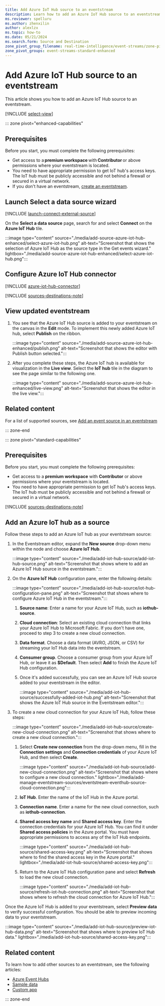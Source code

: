 ```yaml
---
title: Add Azure IoT Hub source to an eventstream
description: Learn how to add an Azure IoT Hub source to an eventstream.
ms.reviewer: spelluru
ms.author: zhenxilin
author: alexlzx
ms.topic: how-to
ms.date: 05/21/2024
ms.search.form: Source and Destination
zone_pivot_group_filename: real-time-intelligence/event-streams/zone-pivot-groups.json
zone_pivot_groups: event-streams-standard-enhanced
---
```


# Add Azure IoT Hub source to an eventstream
This article shows you how to add an Azure IoT Hub source to an eventstream. 

[!INCLUDE [select-view](./includes/select-view.md)]

::: zone pivot="enhanced-capabilities"  


## Prerequisites 
Before you start, you must complete the following prerequisites: 

- Get access to a **premium workspace** with **Contributor** or above permissions where your eventstream is located. 
- You need to have appropriate permission to get IoT hub's access keys. The IoT hub must be publicly accessible and not behind a firewall or secured in a virtual network. 
- If you don't have an eventstream, [create an eventstream](create-manage-an-eventstream.md). 

## Launch Select a data source wizard
[!INCLUDE [launch-connect-external-source](./includes/launch-connect-external-source.md)]

On the **Select a data source** page, search for and select **Connect** on the **Azure IoT Hub** tile.

:::image type="content" source="./media/add-source-azure-iot-hub-enhanced/select-azure-iot-hub.png" alt-text="Screenshot that shows the selection of Azure IoT Hub as the source type in the Get events wizard." lightbox="./media/add-source-azure-iot-hub-enhanced/select-azure-iot-hub.png":::


## Configure Azure IoT Hub connector

[!INCLUDE [azure-iot-hub-connector](./includes/azure-iot-hub-source-connector.md)]

[!INCLUDE [sources-destinations-note](./includes/sources-destinations-note.md)]

## View updated eventstream

1. You see that the Azure IoT Hub source is added to your eventstream on the canvas in the **Edit** mode. To implement this newly added Azure IoT hub, select **Publish** on the ribbon.

    :::image type="content" source="./media/add-source-azure-iot-hub-enhanced/publish.png" alt-text="Screenshot that shows the editor with Publish button selected.":::
1. After you complete these steps, the Azure IoT hub is available for visualization in the **Live view**. Select the **IoT hub** tile in the diagram to see the page similar to the following one.

    :::image type="content" source="./media/add-source-azure-iot-hub-enhanced/live-view.png" alt-text="Screenshot that shows the editor in the live view.":::

## Related content

For a list of supported sources, see [Add an event source in an eventstream](add-manage-eventstream-sources.md)

::: zone-end

::: zone pivot="standard-capabilities"



## Prerequisites

Before you start, you must complete the following prerequisites:

- Get access to a **premium workspace** with **Contributor** or above permissions where your eventstream is located.
- You need to have appropriate permission to get IoT hub's access keys. The IoT hub must be publicly accessible and not behind a firewall or secured in a virtual network.

[!INCLUDE [sources-destinations-note](./includes/sources-destinations-note.md)]

## Add an Azure IoT hub as a source

Follow these steps to add an Azure IoT hub as your eventstream source:

1. In the Eventstream editor, expand the **New source** drop-down menu within the node and choose **Azure IoT Hub**.

   :::image type="content" source="./media/add-iot-hub-source/add-iot-hub-source.png" alt-text="Screenshot that shows where to add an Azure IoT Hub source in the eventstream.":::

2. On the **Azure IoT Hub** configuration pane, enter the following details:

   :::image type="content" source="./media/add-iot-hub-source/iot-hub-configuration-pane.png" alt-text="Screenshot that shows where to configure Azure IoT Hub in the eventstream.":::

    1. **Source name**: Enter a name for your Azure IoT Hub, such as **iothub-source**.
    2. **Cloud connection**: Select an existing cloud connection that links your Azure IoT Hub to Microsoft Fabric. If you don't have one, proceed to step 3 to create a new cloud connection.
    3. **Data format**. Choose a data format (AVRO, JSON, or CSV) for streaming your IoT Hub data into the eventstream.
    4. **Consumer group**. Choose a consumer group from your Azure IoT Hub, or leave it as **$Default**. Then select **Add** to finish the Azure IoT Hub configuration.
    5. Once it's added successfully, you can see an Azure IoT Hub source added to your eventstream in the editor.

       :::image type="content" source="./media/add-iot-hub-source/successfully-added-iot-hub.png" alt-text="Screenshot that shows the Azure IoT Hub source in the Eventstream editor.":::

3. To create a new cloud connection for your Azure IoT Hub, follow these steps:

   :::image type="content" source="./media/add-iot-hub-source/create-new-cloud-connection.png" alt-text="Screenshot that shows where to create a new cloud connection.":::

    1. Select **Create new connection** from the drop-down menu, fill in the **Connection settings** and **Connection credentials** of your Azure IoT Hub, and then select **Create**.

        :::image type="content" source="./media/add-iot-hub-source/add-new-cloud-connection.png" alt-text="Screenshot that shows where to configure a new cloud connection." lightbox="./media/add-manage-eventstream-sources/eventstream-eventhub-source-cloud-connection.png":::

    2. **IoT Hub**. Enter the name of the IoT Hub in the Azure portal.
    3. **Connection name**. Enter a name for the new cloud connection, such as **iothub-connection**.
    4. **Shared access key name** and **Shared access key**. Enter the connection credentials for your Azure IoT Hub. You can find it under **Shared access policies** in the Azure portal. You must have appropriate permissions to access any of the IoT Hub endpoints.

       :::image type="content" source="./media/add-iot-hub-source/shared-access-key.png" alt-text="Screenshot that shows where to find the shared access key in the Azure portal." lightbox="./media/add-iot-hub-source/shared-access-key.png":::

    5. Return to the Azure IoT Hub configuration pane and select **Refresh** to load the new cloud connection.

       :::image type="content" source="./media/add-iot-hub-source/refresh-iot-hub-connection.png" alt-text="Screenshot that shows where to refresh the cloud connection for Azure IoT Hub.":::

Once the Azure IoT Hub is added to your eventstream, select **Preview data** to verify successful configuration. You should be able to preview incoming data to your eventstream.

   :::image type="content" source="./media/add-iot-hub-source/preview-iot-hub-data.png" alt-text="Screenshot that shows where to preview IoT Hub data." lightbox="./media/add-iot-hub-source/shared-access-key.png":::


## Related content

To learn how to add other sources to an eventstream, see the following articles: 
- [Azure Event Hubs](add-source-azure-event-hubs.md)
- [Sample data](add-source-sample-data.md)
- [Custom app](add-source-custom-app.md)

::: zone-end